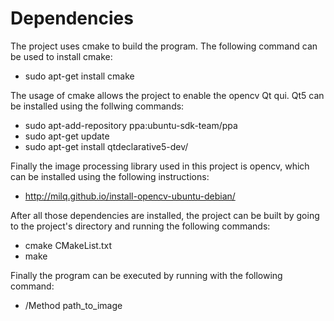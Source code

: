 # Dependencies #

The project uses cmake to build the program. The following command can be used to install cmake:

  * sudo apt-get install cmake

The usage of cmake allows the project to enable the opencv Qt qui. Qt5 can be installed using the follwing commands:


  * sudo apt-add-repository ppa:ubuntu-sdk-team/ppa
  * sudo apt-get update
  * sudo apt-get install qtdeclarative5-dev/

Finally the image processing library used in this project is opencv, which can be installed using the following instructions:

  * http://milq.github.io/install-opencv-ubuntu-debian/

After all those dependencies are installed, the project can be built by going to the project's directory and running the following commands:

  * cmake CMakeList.txt
  * make

Finally the program can be executed by running with the following command:

  * /Method path\_to\_image